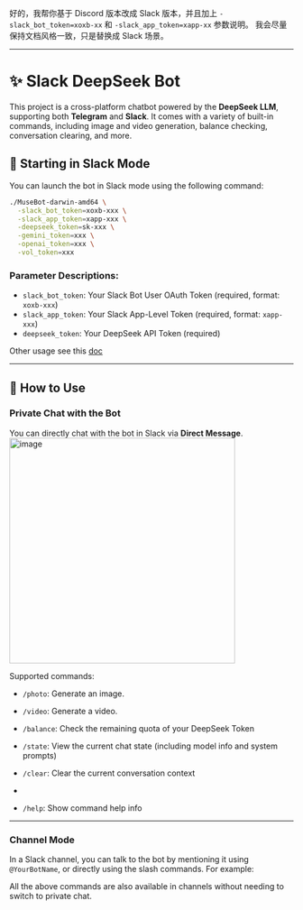 好的，我帮你基于 Discord 版本改成 Slack 版本，并且加上 `-slack_bot_token=xoxb-xx` 和 `-slack_app_token=xapp-xx` 参数说明。
我会尽量保持文档风格一致，只是替换成 Slack 场景。

---

# ✨ Slack DeepSeek Bot

This project is a cross-platform chatbot powered by the **DeepSeek LLM**, supporting both **Telegram** and **Slack**. It comes with a variety of built-in commands, including image and video generation, balance checking, conversation clearing, and more.

## 🚀 Starting in Slack Mode

You can launch the bot in Slack mode using the following command:

```bash
./MuseBot-darwin-amd64 \
  -slack_bot_token=xoxb-xxx \
  -slack_app_token=xapp-xxx \
  -deepseek_token=sk-xxx \
  -gemini_token=xxx \
  -openai_token=xxx \
  -vol_token=xxx
```

### Parameter Descriptions:

* `slack_bot_token`: Your Slack Bot User OAuth Token (required, format: `xoxb-xxx`)
* `slack_app_token`: Your Slack App-Level Token (required, format: `xapp-xxx`)
* `deepseek_token`: Your DeepSeek API Token (required)

Other usage see this [doc](https://github.com/yincongcyincong/MuseBot)

---

## 💬 How to Use

### Private Chat with the Bot

You can directly chat with the bot in Slack via **Direct Message**. <img width="400" alt="image" src="https://github.com/user-attachments/assets/6d8ded05-8454-4946-9025-bdd4bb7f8dbb" />

Supported commands:

* `/photo`: Generate an image.


* `/video`: Generate a video.

* `/balance`: Check the remaining quota of your DeepSeek Token


* `/state`: View the current chat state (including model info and system prompts)


* `/clear`: Clear the current conversation context
* 
* `/help`: Show command help info


---

### Channel Mode

In a Slack channel, you can talk to the bot by mentioning it using `@YourBotName`, or directly using the slash commands. For example: 


All the above commands are also available in channels without needing to switch to private chat.

